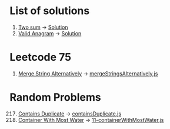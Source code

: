 # List of solutions

1. [Two sum](https://leetcode.com/problems/two-sum/description/) -> [Solution](1-twoSum.js)
2. [Valid Anagram](https://leetcode.com/problems/valid-anagram/) -> [Solution](242-validAnagram.js)

# Leetcode 75

1. [Merge String Alternatively](https://leetcode.com/problems/merge-strings-alternately/description) -> [mergeStringsAlternatively.js](1768-mergeStringsAlternatively.js)

# Random Problems

217. [Contains Duplicate](https://leetcode.com/problems/contains-duplicate/description/) -> [containsDuplicate.js](217-containsDuplicate.js)
218. [Container With Most Water](https://leetcode.com/problems/container-with-most-water/description/) -> [11-containerWithMostWater.js](11-containerWithMostWater.js)

